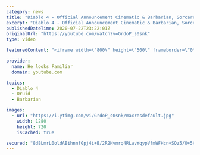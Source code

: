 ```yaml
---
category: news
title: "Diablo 4 - Official Announcement Cinematic & Barbarian, Sorcerer & Druid Official Gameplay Reaction"
excerpt: "Diablo 4 - Official Announcement Cinematic & Barbarian, Sorcerer & Druid Official Gameplay Reaction 1.Original:https://youtu.be/0SSYzl9fXOQ 2."
publishedDateTime: 2020-07-22T23:22:01Z
originalUrl: "https://youtube.com/watch?v=GrdoP_s0snk"
type: video

featuredContent: "<iframe width=\"800\" height=\"500\" frameborder=\"0\" src=\"https://www.youtube.com/embed/GrdoP_s0snk\" allow=\"accelerometer; autoplay; encrypted-media; gyroscope; picture-in-picture\" allowfullscreen></iframe>"

provider:
  name: He looks Familiar
  domain: youtube.com

topics:
  - Diablo 4
  - Druid
  - Barbarian

images:
  - url: "https://i.ytimg.com/vi/GrdoP_s0snk/maxresdefault.jpg"
    width: 1280
    height: 720
    isCached: true

secured: "8dBLmrL0oldABihnnfGpj4i+B/2R2Hvmrq4RLavYqypVfmWFHcn+SQz5/O+5HjiETZMeyg6SkFT4CgjmIcP3mESNIVI8qRmtMdD3ydHM6S6WMdiB2RMfwVnsdaHPmddzNHK7V80jdZFxkND1SjxBuWYPse0ndYNcyptIyqE1VAOB5tyCOnBRcytOVSQmFdrSekA+4sqdGrmhQi2oe70gp7nulXK/Viq1jHDSlk7gsJ8zNwewdn+4LTXDxqHXOq/Atw44oKtSfFYOugqGy3E8/GNXw/HJfo5I2TZCBn+gpwa/iOuGLwGq7izYPYOKtonRFK/zMULtj3xMk1imLcpyQOoVSsVveMs11QADR2l5z1W/IudFuX+vwOyA/+IxtbuzkHIZtk6DgBgHzjuJxRAmFVTOBr6ZOc9FCUX4m0EWqRmP8z9ByJRZgK0wcU01+EIc;FTJtXUBhcm/WtE9lroL6Zg=="
---
```


